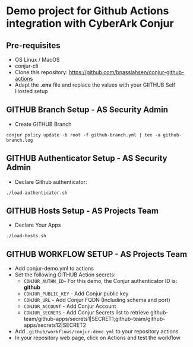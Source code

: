 # Demo project for Github Actions integration with CyberArk Conjur

## Pre-requisites
- OS Linux / MacOS
- conjur-cli
- Clone this repository: https://github.com/bnasslahsen/conjur-github-actions
- Adapt the **.env** file and replace the values with your GIITHUB Self Hosted setup

## GITHUB Branch Setup  - AS Security Admin

- Create GITHUB Branch
```shell
conjur policy update -b root -f github-branch.yml | tee -a github-branch.log
```

## GITHUB Authenticator Setup  - AS Security Admin

- Declare Github authenticator:
```shell
./load-authenticator.sh
```

## GITHUB Hosts Setup  - AS Projects Team

- Declare Your Apps 
```shell
./load-hosts.sh
```

## GITHUB WORKFLOW SETUP - AS Projects Team
- Add conjur-demo.yml to actions
- Set the following GITHUB Action secrets:
  - `CONJUR_AUTHN_ID`- For this demo, the Conjur authenticator ID is: **github**
  - `CONJUR_PUBLIC_KEY` - Add Conjur public key
  - `CONJUR_URL` - Add Conjur FQDN (Including schema and port)
  - `CONJUR_ACCOUNT` - Add Conjur Account
  - `CONJUR_SECRETS` - Add Conjur Secrets list to retrieve github-team/github-apps/secrets1|SECRET1;github-team/github-apps/secrets12|SECRET2
- Add `.github/workflows/conjur-demo.yml` to your repository actions
- In your repository web page, click on Actions and test the workflow